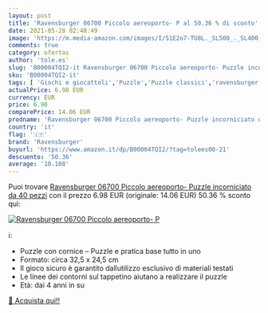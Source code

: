 ```yaml
---
layout: post
title: 'Ravensburger 06700 Piccolo aereoporto- P al 50.36 % di sconto'
date: 2021-05-28 02:48:49
image: 'https://m.media-amazon.com/images/I/51E2o7-TU8L._SL500_._SL400_.jpg'
comments: true
category: ofertas
author: 'tole.es'
slug: 'B00004TQI2-it Ravensburger 06700 Piccolo aereoporto- Puzzle incorniciato...'
sku: 'B00004TQI2-it'
tags: [ 'Giochi e giocattoli','Puzzle','Puzzle classici','ravensburger', ]
actualPrice: 6.98 EUR
currency: EUR
price: 6.98
comparePrice: 14.06 EUR
prodname: 'Ravensburger 06700 Piccolo aereoporto- Puzzle incorniciato da 40 pezzi'
country: 'it'
flag: '🇮🇹'
brand: 'Ravensburger'
buyurl: 'https://www.amazon.it/dp/B00004TQI2/?tag=tolees00-21'
descuento: '50.36'
average: '10.108'
---
```


Puoi trovare [Ravensburger 06700 Piccolo aereoporto- Puzzle incorniciato da 40 pezzi](https://www.amazon.it/dp/B00004TQI2/?tag=tolees00-21) con il prezzo 6.98 EUR (originale: 14.06 EUR) 50.36 % sconto qui:

[![Ravensburger 06700 Piccolo aereoporto- P](https://m.media-amazon.com/images/I/51E2o7-TU8L._SL500_._SL400_.jpg)](https://www.amazon.it/dp/B00004TQI2/?tag=tolees00-21)

ℹ️:

- Puzzle con cornice – Puzzle e pratica base tutto in uno
- Formato: circa 32,5 x 24,5 cm
- Il gioco sicuro è garantito dallutilizzo esclusivo di materiali testati
- Le linee dei contorni sul tappetino aiutano a realizzare il puzzle
- Età: dai 4 anni in su

[🛒 Acquista qui!!](https://www.amazon.it/dp/B00004TQI2/?tag=tolees00-21)
